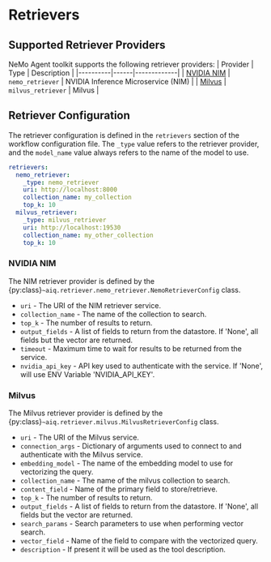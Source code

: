<!--
SPDX-FileCopyrightText: Copyright (c) 2025, NVIDIA CORPORATION & AFFILIATES. All rights reserved.
SPDX-License-Identifier: Apache-2.0
Licensed under the Apache License, Version 2.0 (the "License");
you may not use this file except in compliance with the License.
You may obtain a copy of the License at
http://www.apache.org/licenses/LICENSE-2.0
Unless required by applicable law or agreed to in writing, software
distributed under the License is distributed on an "AS IS" BASIS,
WITHOUT WARRANTIES OR CONDITIONS OF ANY KIND, either express or implied.
See the License for the specific language governing permissions and
limitations under the License.
-->

# Retrievers

## Supported Retriever Providers

NeMo Agent toolkit supports the following retriever providers:
| Provider | Type | Description |
|----------|------|-------------|
| [NVIDIA NIM](https://build.nvidia.com) | `nemo_retriever` | NVIDIA Inference Microservice (NIM) |
| [Milvus](https://milvus.io) | `milvus_retriever` | Milvus |

## Retriever Configuration

The retriever configuration is defined in the `retrievers` section of the workflow configuration file. The `_type` value refers to the retriever provider, and the `model_name` value always refers to the name of the model to use.

```yaml
retrievers:
  nemo_retriever:
    _type: nemo_retriever
    uri: http://localhost:8000
    collection_name: my_collection
    top_k: 10
  milvus_retriever:
    _type: milvus_retriever
    uri: http://localhost:19530
    collection_name: my_other_collection
    top_k: 10
```

### NVIDIA NIM

The NIM retriever provider is defined by the {py:class}`~aiq.retriever.nemo_retriever.NemoRetrieverConfig` class.

* `uri` - The URI of the NIM retriever service.
* `collection_name` - The name of the collection to search.
* `top_k` - The number of results to return.
* `output_fields` - A list of fields to return from the datastore. If 'None', all fields but the vector are returned.
* `timeout` - Maximum time to wait for results to be returned from the service.
* `nvidia_api_key` - API key used to authenticate with the service. If 'None', will use ENV Variable 'NVIDIA_API_KEY'.

### Milvus

The Milvus retriever provider is defined by the {py:class}`~aiq.retriever.milvus.MilvusRetrieverConfig` class.

* `uri` - The URI of the Milvus service.
* `connection_args` - Dictionary of arguments used to connect to and authenticate with the Milvus service.
* `embedding_model` - The name of the embedding model to use for vectorizing the query.
* `collection_name` - The name of the milvus collection to search.
* `content_field` - Name of the primary field to store/retrieve.
* `top_k` - The number of results to return.
* `output_fields` - A list of fields to return from the datastore. If 'None', all fields but the vector are returned.
* `search_params` - Search parameters to use when performing vector search.
* `vector_field` - Name of the field to compare with the vectorized query.
* `description` - If present it will be used as the tool description.
